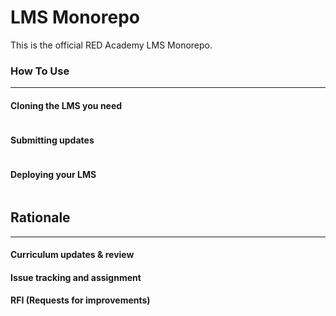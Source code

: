 # LMS Monorepo
This is the official RED Academy LMS Monorepo.

### How To Use
---

#### Cloning the LMS you need

```bash

```

#### Submitting updates
```bash
```

#### Deploying your LMS
```bash
```


## Rationale
---

#### Curriculum updates & review
#### Issue tracking and assignment
#### RFI (Requests for improvements)

